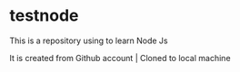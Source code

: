 # testnode
This is a repository using to learn Node Js

It is created from Github account | Cloned to local machine
